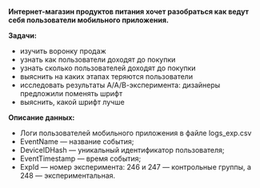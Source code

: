 __Интернет-магазин продуктов питания хочет разобраться как ведут себя пользователи мобильного приложения.__

__Задачи:__

- изучить воронку продаж
- узнать как пользователи доходят до покупки
- узнать сколько пользователей доходят до покупки
- выяснить на каких этапах теряются пользователи
- исследовать результаты А/А/В-эксперимента: дизайнеры предложили поменять шрифт
- выяснить, какой шрифт лучше

__Описание данных:__

- Логи пользователей мобильного приложения в файле logs_exp.csv
- EventName — название события;
- DeviceIDHash — уникальный идентификатор пользователя;
- EventTimestamp — время события;
- ExpId — номер эксперимента: 246 и 247 — контрольные группы, а 248 — экспериментальная.
